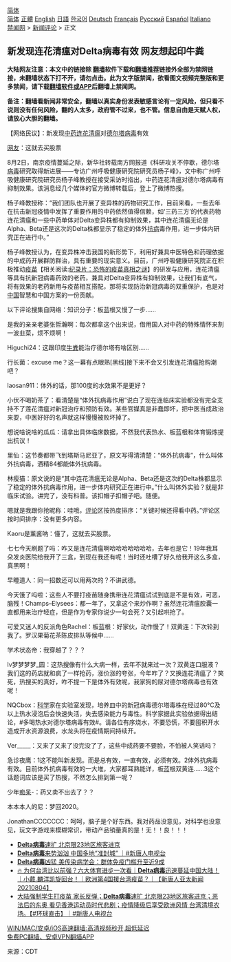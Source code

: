  <!-- 面包屑导航 --> <div class="breadcrumb"><!-- GTranslate: https://gtranslate.io/ -->  <div class="switcher notranslate">  <div class="selected">  <a href="#" onclick="return false;"> 简体</a>  </div>  <div class="option">  <a href="https://www.bannedbook.org" onclick="doGTranslate('zh-CN|zh-CN');jQuery('div.switcher div.selected a').html(jQuery(this).html());return false;" title="简体中文" class="nturl selected"> 简体</a>  <a href="https://www.bannedbook.org/zh-tw/" onclick="doGTranslate('zh-CN|zh-TW');jQuery('div.switcher div.selected a').html(jQuery(this).html());return false;" title="繁體中文" class="nturl"> 正體</a>  <a href="https://www.bannedbook.org/en/" onclick="doGTranslate('zh-CN|en');jQuery('div.switcher div.selected a').html(jQuery(this).html());return false;" title="English" class="nturl"> English</a>  <a href="https://www.bannedbook.org/ja/" onclick="doGTranslate('zh-CN|ja');jQuery('div.switcher div.selected a').html(jQuery(this).html());return false;" title="日本語" class="nturl"> 日語</a>  <a href="https://www.bannedbook.org/ko/" onclick="doGTranslate('zh-CN|ko');jQuery('div.switcher div.selected a').html(jQuery(this).html());return false;" title="한국어" class="nturl"> 한국어</a>  <a href="https://www.bannedbook.org/de/" onclick="doGTranslate('zh-CN|de');jQuery('div.switcher div.selected a').html(jQuery(this).html());return false;" title="Deutsch" class="nturl"> Deutsch</a>  <a href="https://www.bannedbook.org/fr/" onclick="doGTranslate('zh-CN|fr');jQuery('div.switcher div.selected a').html(jQuery(this).html());return false;" title="Français" class="nturl"> Français</a>  <a href="https://www.bannedbook.org/ru/" onclick="doGTranslate('zh-CN|ru');jQuery('div.switcher div.selected a').html(jQuery(this).html());return false;" title="Русский" class="nturl"> Русский</a>  <a href="https://www.bannedbook.org/es/" onclick="doGTranslate('zh-CN|es');jQuery('div.switcher div.selected a').html(jQuery(this).html());return false;" title="Español" class="nturl"> Español</a>  <a href="https://www.bannedbook.org/it/" onclick="doGTranslate('zh-CN|it');jQuery('div.switcher div.selected a').html(jQuery(this).html());return false;" title="Italiano" class="nturl"> Italiano</a>  </div>  </div>      <div class='breadcrumb-sub'><!-- Breadcrumb NavXT 6.3.0 --> <a href="https://www.bannedbook.org/" class="home">禁闻网</a> &gt; <a href="https://www.bannedbook.org/bnews/comments/" class="category">新闻评论</a> &gt; 正文</div></div><h2>新发现连花清瘟对Delta病毒有效 网友想起印牛粪</h2> <p class="notice"><b>大陆网友注意：本文中的链接除 <a href="https://github.com/bannedbook/fanqiang" >翻墙</a>软件下载和<a href="https://github.com/killgcd/justmysocks/blob/master/README.md">翻墙推荐</a>链接外全部为禁网链接，未翻墙状态下打不开，请勿点击。此为文字版禁闻，欲看图文视频完整版和更多禁闻，请下载<a href="https://github.com/bannedbook/fanqiang">翻墙软件或APP</a>后翻墙上禁闻网。</p><p>备注：翻墙看新闻非常安全，翻墙以真实身份发表敏感言论有一定风险，但只看不说则没有任何风险，翻的人太多，政府管不过来，也不管。信息自由是天赋人权，请放心大胆的翻墙。</b></p>  <div class="entry"> <p>【网络民议】：新发现<a href="https://www.bannedbook.org/bnews/tag/%E4%B8%AD%E8%8D%AF/" class="st_tag internal_tag" rel="tag" title="标签 中药 下的日志">中药</a><a href="https://www.bannedbook.org/bnews/tag/%E8%BF%9E%E8%8A%B1%E6%B8%85%E7%98%9F/" class="st_tag internal_tag" rel="tag" title="标签 连花清瘟 下的日志">连花清瘟</a>对<a href="https://www.bannedbook.org/bnews/tag/%e5%be%b7%e5%b0%94%e5%a1%94%e7%97%85%e6%af%92/" class="st_tag internal_tag" rel="tag" title="标签 德尔塔病毒 下的日志">德尔塔病毒</a>有效</p> <p><a href="https://www.bannedbook.org/bnews/tag/%e7%bd%91%e5%8f%8b/" class="st_tag internal_tag" rel="tag" title="标签 网友 下的日志">网友</a>：这就去买股票</p> <p>8月2日，南京疫情蔓延之际，新华社转载南方网报道《科研攻关不停歇，德尔塔<a href="https://www.bannedbook.org/bnews/tag/%e7%97%85%e6%af%92/" class="st_tag internal_tag" rel="tag" title="标签 病毒 下的日志">病毒</a>研究取得新进展——专访广州呼吸健康研究院研究员杨子峰》，文中称广州呼吸健康研究院研究员杨子峰教授在接受采访时指出，中药连花清瘟对德尔塔病毒有抑制效果。该消息经几个媒体的官方微博转载后，登上了微博热搜。</p> <p>杨子峰教授称：“我们团队也开展了变异株的药物研究工作，目前来看，一些去年在抗击新冠疫情中发挥了重要作用的中药依然值得信赖，如‘三药三方’的代表药物连花清瘟和一些中药单体对Delta变异株都有抑制效果，其中连花清瘟无论是Alpha、Beta还是这次的Delta株都显示了稳定的体外<a href="https://www.bannedbook.org/bnews/tag/%E6%8A%97%E7%97%85/" class="st_tag internal_tag" rel="tag" title="标签 抗病 下的日志">抗病</a>毒作用，进一步体内研究正在进行中。”</p> <p>杨子峰教授认为，在变异株冲击我国的新形势下，利用好兼具中医特色和药理依据的中成药开展群防群治，具有重要的现实意义。目前，广州呼吸健康研究院正在积极推动<span class='wp_keywordlink'><a href="https://www.bannedbook.org/bnews/tculture/20160630/551027.html" title="疫苗" target="_blank">疫苗</a></span>【相关阅读:<a href='https://www.bannedbook.org/bnews/topimagenews/20180408/925060.html' target='_blank'>纪录片：恐怖的疫苗真相之谜</a>】的研发与应用，连花清瘟等具有抗新冠病毒药效的老药，兼具对Delta变异株有抑制效果，让我们有底气，将有效果的老药新用与疫苗相互搭配，那将实现防治新冠病毒的双重保护，也是对<span class='wp_keywordlink_affiliate'><a href="https://www.bannedbook.org/" title="中国" target="_blank">中国</a></span>智慧和中国方案的一份贡献。</p> <p>以下评论搜集自网络：知识分子：板蓝根又慢了一步……</p> <p>是我的亲亲老婆张哲瀚啊：每次都拿这个出来说，借用国人对中药的特殊情怀来割一波韭菜，烦不烦啊！</p>  <p>Higuchi24：这跟印度<a href="https://www.bannedbook.org/bnews/tag/%E7%89%9B%E7%B2%AA/" class="st_tag internal_tag" rel="tag" title="标签 牛粪 下的日志">牛粪</a>能治疗德尔塔有啥区别……</p> <p>行长菌：excuse me？这一幕有点眼熟[黑线]接下来不会又引发连花清瘟抢购潮吧？</p> <p>laosan911：体外的话，那100度的水效果不是更好？</p> <p>小伏不喝奶茶了：看清楚是“体外抗病毒作用”说白了现在连临床实验都没有完全支持不了莲花清瘟对新冠治疗和预防有效。某些官媒真是非蠢即坏，把中医当成政治来耍，中医好好的名声就这样慢慢被败坏掉了。</p> <p>想说啥说啥的瓜瓜：请拿出具体临床数据，不然我代表热水、板蓝根和体育锻炼提出抗议！</p> <p>里仙：这节奏都带飞到塔斯马尼亚了，原文写得清清楚：“体外抗病毒”，什么叫体外抗病毒，酒精84都能体外抗病毒。</p> <p>林瘦猫：原文说的是“其中连花清瘟无论是Alpha、Beta还是这次的Delta株都显示了稳定的体外抗病毒作用，进一步体内研究正在进行中。”什么叫体外实验？就是非临床试验。讲完了，没有科普。该扣帽子扣帽子吧。随便。</p>  <p>嗯就是我跟你抢昵称：哇哦，<span class='wp_keywordlink_affiliate'><a href="https://www.bannedbook.org/bnews/comments/" title="新闻评论" target="_blank">评论</a></span>区按热度排序：“关键时候还得看中药。”评论区按时间排序：没有更多内容。</p> <p>Kaoru是薰酱呐：懂了，这就去买股票。</p> <p>七七今天刷题了吗：咋又是连花清瘟啊哈哈哈哈哈哈哈，去年也是它！19年我耳朵发炎医院给我开了三盒，到现在我还有呢！当时还吐槽了好久给我开这么多盒，真黑啊！</p> <p>早睡道人：同一招数还可以用两次的？不讲武德。</p> <p>今天饿了吗啦：这些人不要打疫苗随身携带连花清瘟试试到底是不是有效，可恶，脑残！Champs–Elysees：都一年了，又拿这个来炒作啊？虽然连花清瘟胶囊一直都用来治疗轻症，但是作为专家你说少一句会死？又引起哄抢了。</p> <p>可爱又迷人的反派角色Rachel：板蓝根：好家伙，动作慢了！双黄连：下次轮到我了。罗汉果菊花茶陈皮排队等候中……</p> <p>学术状态帝：我穿越了？？？</p>  <p>lv梦梦梦梦_圆：这热搜像有什么大病一样，去年不就来过一次？双黄连口服液？我们这的药店就和疯了一样抢药，涨价涨的夸张，今年咋了？又换连花清瘟了？笑死，热搜买的真好，咋不提一下是体外有效呢，我家狗的尿对德尔塔病毒也有效呢！</p> <p>NQCbox：<span class='wp_keywordlink'><a href="https://www.bannedbook.org/forum11/topic309.html" title="禁片：“科学”的棍子" target="_blank">科学</a></span>家在实验室发现，培养皿中的新冠病毒德尔塔毒株在经过80°C及以上热水浸泡后会快速失活，失去感染能力与毒性。科学家据此实验依据得出结论，#多喝热水对德尔塔病毒有效#。请各位有序烧水，不要恐慌，不要囤积开水造成开水资源浪费，水龙头将在疫情期间持续开。</p> <p>Ver_____：又来了又来了没完没了了，这些中成药要不要脸，不怕被人笑话吗？</p> <p>急诊夜鹰：1这不能叫新发现。而是总有效，一直有效，必须有效。2体外抗病毒有效。目前体外抗病毒有效的一大堆，大家都耳熟能详，板蓝根双黄连……3这个话题词应该是买了热搜，不然怎么排到第一呢？</p> <p>少年<a href="https://www.bannedbook.org/bnews/tag/%E7%97%B4%E5%91%86/" class="st_tag internal_tag" rel="tag" title="标签 痴呆 下的日志">痴呆</a>-：药又卖不出去了？？</p> <p>本本本人的尼：梦回2020。</p> <p>JonathanCCCCCCC：呵呵，脑子是个好东西。我对药品没意见，对科学也没意见，玩文字游戏来模糊常识，带动产品销量真的是！无！！良！！！</p>  <ul class='op-related-articles' title='相关阅读'> <li><a href='https://www.bannedbook.org/bnews/taiwannews/20210805/1600585.html' target='_blank'><b>Delta病毒</b>速扩 北京限23地区旅客进京</a></li> <li><a href='https://www.bannedbook.org/bnews/bannedvideo/20210805/1600569.html' target='_blank'><b>Delta病毒</b>来势汹汹 中国多地“准封城” ｜#新唐人电视台</a></li> <li><a href='https://www.bannedbook.org/bnews/worldnews/20210805/1600342.html' target='_blank'><b>Delta病毒</b>凶猛 美传染病学会：群体免疫门槛升至近9成</a></li> <li><a href='https://www.bannedbook.org/bnews/taiwannews/20210804/1600285.html' target='_blank'>🔥 为何台湾比以前强？六大体育进步一次看｜<b>Delta病毒</b>迅速蔓延中国大陆！｜小戴.麟洋凯旋回台！｜欧洲第4国援台湾疫苗？｜【新唐人亚太新闻20210804】</a></li> <li><a href='https://www.bannedbook.org/bnews/bannedvideo/20210804/1600261.html' target='_blank'>大陆强制学生打疫苗 家长反弹；<b>Delta病毒</b>速扩 北京限23地区旅客进京；恶法后的东奥 看见香港运动员时代悲剧；疫情降级后享受欧洲风情 台湾清境农场。【#环球直击】｜#新唐人电视台</a></li> </ul> <p class="texttj"> <a href="https://github.com/bannedbook/fanqiang/wiki/V2ray%E6%9C%BA%E5%9C%BA" target="_blank">WIN/MAC/安卓/iOS高速翻墙:高清视频秒开,超低延迟</a><br/> <a href="https://github.com/bannedbook/fanqiang/wiki/%E7%A6%81%E9%97%BB%E7%BD%91%E5%AE%89%E5%8D%93%E7%BF%BB%E5%A2%99%E6%96%B0%E9%97%BBAPP" target="_blank">免费PC翻墙、安卓VPN翻墙APP</a></p><p> 来源：CDT </p><a name='sharetosocial'></a>  <div style="margin-bottom:5px;padding-bottom:5px;clear:both"> <div id="archive-pix-1" class="banner-ads"> <!-- AuctionX Display platform tag START --> <div id="26318x728x90x621x_ADSLOT2" clicktrack="%%CLICK_URL_ESC%%"></div> <!-- AuctionX Display platform tag END --> </div> <div id="archive-pix-2" class="banner-ads"> <!-- AuctionX Display platform tag START --> <div id="26315x300x250x621x_ADSLOT2" clicktrack="%%CLICK_URL_ESC%%"></div> <!-- AuctionX Display platform tag END --> </div> </div>  <div id="archive-pix-1" class="banner-ads"> <!-- AuctionX Display platform tag START --> <div id="26318x728x90x621x_ADSLOT3" clicktrack="%%CLICK_URL_ESC%%"></div> <!-- AuctionX Display platform tag END --> </div> </div><!--END ENTRY--> 